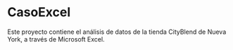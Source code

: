 # CasoExcel
Este proyecto contiene el análisis de datos de la tienda CityBlend de Nueva York, a través de Microsoft Excel.
